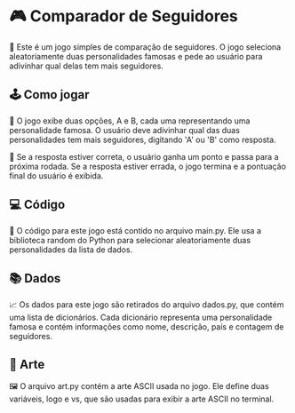 # 🎮 Comparador de Seguidores

📝 Este é um jogo simples de comparação de seguidores. O jogo seleciona aleatoriamente duas personalidades famosas e pede ao usuário para adivinhar qual delas tem mais seguidores.

## 🕹️ Como jogar

👥 O jogo exibe duas opções, A e B, cada uma representando uma personalidade famosa. O usuário deve adivinhar qual das duas personalidades tem mais seguidores, digitando 'A' ou 'B' como resposta.

🎯 Se a resposta estiver correta, o usuário ganha um ponto e passa para a próxima rodada. Se a resposta estiver errada, o jogo termina e a pontuação final do usuário é exibida.

## 💻 Código

📂 O código para este jogo está contido no arquivo main.py. Ele usa a biblioteca random do Python para selecionar aleatoriamente duas personalidades da lista de dados.

## 📚 Dados

📈 Os dados para este jogo são retirados do arquivo dados.py, que contém uma lista de dicionários. Cada dicionário representa uma personalidade famosa e contém informações como nome, descrição, país e contagem de seguidores.

## 🎨 Arte

🖼️ O arquivo art.py contém a arte ASCII usada no jogo. Ele define duas variáveis, logo e vs, que são usadas para exibir a arte ASCII no terminal.
